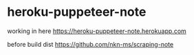 # heroku-puppeteer-note
working in here
https://heroku-puppeteer-note.herokuapp.com

before build dist
https://github.com/nkn-ms/scraping-note
